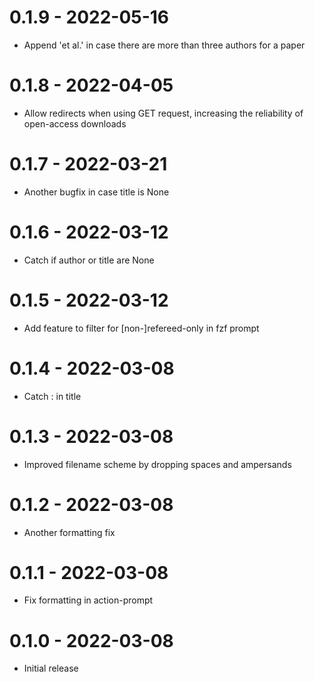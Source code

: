 # 0.1.9 - 2022-05-16
- Append 'et al.' in case there are more than three authors for a paper

# 0.1.8 - 2022-04-05
- Allow redirects when using GET request, increasing the reliability of open-access downloads

# 0.1.7 - 2022-03-21
- Another bugfix in case title is None

# 0.1.6 - 2022-03-12
- Catch if author or title are None

# 0.1.5 - 2022-03-12
- Add feature to filter for [non-]refereed-only in fzf prompt

# 0.1.4 - 2022-03-08
- Catch : in title

# 0.1.3 - 2022-03-08
- Improved filename scheme by dropping spaces and ampersands

# 0.1.2 - 2022-03-08
- Another formatting fix

# 0.1.1 - 2022-03-08
- Fix formatting in action-prompt

# 0.1.0 - 2022-03-08
- Initial release

